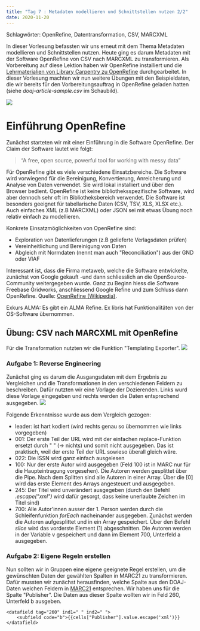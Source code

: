 ```yaml
---
title: "Tag 7 : Metadaten modellieren und Schnittstellen nutzen 2/2"
date: 2020-11-20
---
```


Schlagwörter: OpenRefine, Datentransformation, CSV, MARCXML

In dieser Vorlesung befassten wir uns erneut mit dem Thema Metadaten modellieren und Schnittstellen nutzen. Heute ging es darum Metadaten mit der Software OpenRefine von CSV nach MARCXML zu transformieren.
Als Vorbereitung auf diese Lektion haben wir OpenRefine installiert und die [Lehrmaterialien von Library Carpentry zu OpenRefine](https://librarycarpentry.org/lc-open-refine/) durchgearbeitet. In dieser Vorlesung machten wir nun weitere Übungen mit den Beispieldaten, die wir bereits für den Vorbereitungsauftrag in OpenRefine geladen hatten (siehe *doaj-article-sample.csv* im Schaubild).

![]({{site.baseurl}}/images/schaubild_20201120.png)

# Einführung OpenRefine

Zunächst starteten wir mit einer Einführung in die Software OpenRefine. Der Claim der Software lautet wie folgt:

> “A free, open source, powerful tool for working with messy data”

Für OpenRefine gibt es viele verschiedene Einsatzbereiche. Die Software wird vorwiegend für die Bereinigung, Konvertierung, Anreicherung und Analyse von Daten verwendet. Sie wird lokal installiert und über den Browser bedient. OpenRefine ist keine bibliotheksspezifische Software, wird aber dennoch sehr oft im Bibliotheksbereich verwendet. Die Software ist besonders geeignet für tabellarische Daten (CSV, TSV, XLS, XLSX etc.). Auch einfaches XML (z.B MARCXML) oder JSON sei mit etwas Übung noch relativ einfach zu modellieren. 

Konkrete Einsatzmöglichkeiten von OpenRefine sind:
* Exploration von Datenlieferungen (z.B gelieferte Verlagsdaten prüfen)
* Vereinheitlichung und Bereinigung von Daten
* Abgleich mit Normdaten (nennt man auch "Reconciliation") aus der GND oder VIAF

Interessant ist, dass die Firma metaweb, welche die Software entwickelte, zunächst von Google gekauft -und dann schliesslich an die OpenSource-Community weitergegeben wurde.
Ganz zu Beginn hiess die Software Freebase Gridworks, anschliessend Google Refine und zum Schluss dann OpenRefine. Quelle: [OpenRefine (Wikipedia)](https://en.wikipedia.org/wiki/OpenRefine).

Exkurs ALMA: Es gibt ein ALMA Refine. Ex libris hat Funktionalitäten von der OS-Software übernommen. 

## Übung: CSV nach MARCXML mit OpenRefine
Für die Transformation nutzten wir die Funktion "Templating Exporter".
![]({{site.baseurl}}/images/openrefine_templating.png)

### Aufgabe 1: Reverse Engineering
Zunächst ging es darum die Ausgangsdaten mit dem Ergebnis zu Vergleichen und die Transformationen in den verschiedenen Feldern zu beschreiben. Dafür nutzten wir eine Vorlage der Dozierenden. Links wurd diese Vorlage eingegeben und rechts werden die Daten entsprechend ausgegeben.
![]({{site.baseurl}}/images/openrefine_csvnachmarcxml.png)

Folgende Erkenntnisse wurde aus dem Vergleich gezogen:
* leader: ist hart kodiert (wird rechts genau so übernommen wie links vorgegeben)
* 001: Der erste Teil der URL wird mit der einfachen replace-Funktion ersetzt durch " " (-> nichts) und somit nicht ausgegeben. Das ist praktisch, weil der erste Teil der URL sowieso überall gleich wäre.
* 022: Die ISSN wird ganz einfach ausgelesen
* 100: Nur der erste Autor wird ausgegeben (Feld 100 ist in MARC nur für die Haupteintragung vorgesehen). Die Autoren werden gesplittet über die Pipe. Nach dem Splitten sind alle Autoren in einer Array. Über die [0] wird das erste Element des Arrays angesteuert und ausgegeben.
* 245: Der Titel wird unverändert ausgegeben (durch den Befehl *.escape("xml")* wird dafür gesorgt, dass keine unerlaubte Zeichen im Titel sind)
* 700: Alle Autor'innen ausser der 1. Person werden durch die Schleifenfunktion *forEach* nacheinander ausgegeben. Zunächst werden die Autoren aufgesplittet und in ein Array gespeichert. Über den Befehl *slice* wird das vorderste Element (1) abgeschnitten. Die Autoren werden in der Variable v gespeichert und dann im Element 700, Unterfeld a ausgegeben.

### Aufgabe 2: Eigene Regeln erstellen
Nun sollten wir in Gruppen eine eigene geeignete Regel erstellen, um die gewünschten Daten der gewählten Spalten in MARC21 zu transformieren. Dafür mussten wir zunächst herausfinden, welche Spalte aus den DOAJ-Daten welchen Feldern in [MARC21](https://www.loc.gov/marc/bibliographic/) entsprechen. Wir haben uns für die Spalte "Publisher". Die Daten aus dieser Spalte wollten wir in Feld 260, Unterfeld b ausgeben.
```
<datafield tag="260" ind1=" " ind2=" ">
    <subfield code="b">{{cells["Publisher"].value.escape('xml')}}
</datafield>

```
















